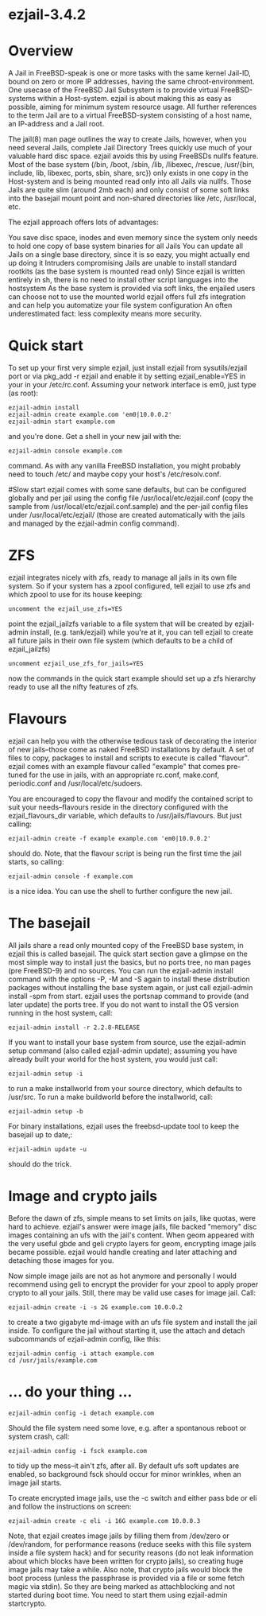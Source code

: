 # ezjail-3.4.2

# Overview
A Jail in FreeBSD-speak is one or more tasks with the same kernel Jail-ID, bound on zero or more IP addresses, having the same chroot-environment. One usecase of the FreeBSD Jail Subsystem is to provide virtual FreeBSD-systems within a Host-system. ezjail is about making this as easy as possible, aiming for minimum system resource usage. All further references to the term Jail are to a virtual FreeBSD-system consisting of a host name, an IP-address and a Jail root.

The jail(8) man page outlines the way to create Jails, however, when you need several Jails, complete Jail Directory Trees quickly use much of your valuable hard disc space. ezjail avoids this by using FreeBSDs nullfs feature. Most of the base system (/bin, /boot, /sbin, /lib, /libexec, /rescue, /usr/{bin, include, lib, libexec, ports, sbin, share, src}) only exists in one copy in the Host-system and is being mounted read only into all Jails via nullfs. Those Jails are quite slim (around 2mb each) and only consist of some soft links into the basejail mount point and non-shared directories like /etc, /usr/local, etc.

The ezjail approach offers lots of advantages:

You save disc space, inodes and even memory since the system only needs to hold one copy of base system binaries for all Jails
You can update all Jails on a single base directory, since it is so eazy, you might actually end up doing it
Intruders compromising Jails are unable to install standard rootkits (as the base system is mounted read only)
Since ezjail is written entirely in sh, there is no need to install other script languages into the hostsystem
As the base system is provided via soft links, the enjailed users can choose not to use the mounted world
ezjail offers full zfs integration and can help you automatize your file system configuration
An often underestimated fact: less complexity means more security.

# Quick start
To set up your first very simple ezjail, just install ezjail from sysutils/ezjail port or via pkg_add -r ezjail and enable it by setting ezjail_enable=YES in your in your /etc/rc.conf. Assuming your network interface is em0, just type (as root):
```
ezjail-admin install
ezjail-admin create example.com 'em0|10.0.0.2'
ezjail-admin start example.com
```
and you're done. Get a shell in your new jail with the:
```
ezjail-admin console example.com
```
command. As with any vanilla FreeBSD installation, you might probably need to touch /etc/ and maybe copy your host's /etc/resolv.conf.

#Slow start
ezjail comes with some sane defaults, but can be configured globally and per jail using the config file /usr/local/etc/ezjail.conf (copy the sample from /usr/local/etc/ezjail.conf.sample) and the per-jail config files under /usr/local/etc/ezjail/ (those are created automatically with the jails and managed by the ezjail-admin config command).

# ZFS
ezjail integrates nicely with zfs, ready to manage all jails in its own file system. So if your system has a zpool configured, tell ezjail to use zfs and which zpool to use for its house keeping:
```
uncomment the ezjail_use_zfs=YES
```
point the ezjail_jailzfs variable to a file system that will be created by ezjail-admin install, (e.g. tank/ezjail)
while you're at it, you can tell ezjail to create all future jails in their own file system (which defaults to be a child of ezjail_jailzfs)
```
uncomment ezjail_use_zfs_for_jails=YES
```
now the commands in the quick start example should set up a zfs hierarchy ready to use all the nifty features of zfs.

# Flavours
ezjail can help you with the otherwise tedious task of decorating the interior of new jails–those come as naked FreeBSD installations by default. A set of files to copy, packages to install and scripts to execute is called "flavour". ezjail comes with an example flavour called "example" that comes pre-tuned for the use in jails, with an appropriate rc.conf, make.conf, periodic.conf and /usr/local/etc/sudoers.

You are encouraged to copy the flavour and modify the contained script to suit your needs–flavours reside in the directory configured with the ezjail_flavours_dir variable, which defaults to /usr/jails/flavours. But just calling:
```
ezjail-admin create -f example example.com 'em0|10.0.0.2'
```
should do. Note, that the flavour script is being run the first time the jail starts, so calling:

```
ezjail-admin console -f example.com
```
is a nice idea. You can use the shell to further configure the new jail.

# The basejail
All jails share a read only mounted copy of the FreeBSD base system, in ezjail this is called basejail. The quick start section gave a glimpse on the most simple way to install just the basics, but no ports tree, no man pages (pre FreeBSD-9) and no sources. You can run the ezjail-admin install command with the options -P, -M and -S again to install these distribution packages without installing the base system again, or just call ezjail-admin install -spm from start. ezjail uses the portsnap command to provide (and later update) the ports tree. If you do not want to install the OS version running in the host system, call:
```
ezjail-admin install -r 2.2.8-RELEASE
```
If you want to install your base system from source, use the ezjail-admin setup command (also called ezjail-admin update); assuming you have already built your world for the host system, you would just call:
```
ezjail-admin setup -i
```
to run a make installworld from your source directory, which defaults to /usr/src. To run a make buildworld before the installworld, call:
```
ezjail-admin setup -b
```
For binary installations, ezjail uses the freebsd-update tool to keep the basejail up to date,:
```
ezjail-admin update -u
```
should do the trick.

# Image and crypto jails
Before the dawn of zfs, simple means to set limits on jails, like quotas, were hard to achieve. ezjail's answer were image jails, file backed "memory" disc images containing an ufs with the jail's content. When geom appeared with the very useful gbde and geli crypto layers for geom, encrypting image jails became possible. ezjail would handle creating and later attaching and detaching those images for you.

Now simple image jails are not as hot anymore and personally I would recommend using geli to encrypt the provider for your zpool to apply proper crypto to all your jails. Still, there may be valid use cases for image jail. Call:
```
ezjail-admin create -i -s 2G example.com 10.0.0.2
```
to create a two gigabyte md-image with an ufs file system and install the jail inside. To configure the jail without starting it, use the attach and detach subcommands of ezjail-admin config, like this:
```
ezjail-admin config -i attach example.com
cd /usr/jails/example.com
```
# … do your thing …
```
ezjail-admin config -i detach example.com
```
Should the file system need some love, e.g. after a spontanous reboot or system crash, call:
```
ezjail-admin config -i fsck example.com
```
to tidy up the mess–it ain't zfs, after all. By default ufs soft updates are enabled, so background fsck should occur for minor wrinkles, when an image jail starts.

To create encrypted image jails, use the -c switch and either pass bde or eli and follow the instructions on screen:
```
ezjail-admin create -c eli -i 16G example.com 10.0.0.3
```
Note, that ezjail creates image jails by filling them from /dev/zero or /dev/random, for performance reasons (reduce seeks with this file system inside a file system hack) and for security reasons (do not leak information about which blocks have been written for crypto jails), so creating huge image jails may take a while. Also note, that crypto jails would block the boot process (unless the passphrase is provided via a file or some fetch magic via stdin). So they are being marked as attachblocking and not started during boot time. You need to start them using ezjail-admin startcrypto.
